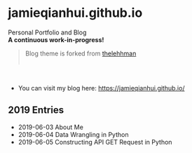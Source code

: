 # jamieqianhui.github.io
Personal Portfolio and Blog <br>
**A continuous work-in-progress!** <br>
> Blog theme is forked from [thelehhman][thelehhman] <br></br>
<br> 

+ You can visit my blog here: https://jamieqianhui.github.io/ <br>

## 2019 Entries
+ 2019-06-03 About Me
+ 2019-06-04 Data Wrangling in Python
+ 2019-06-05 Constructing API GET Request in Python

[thelehhman]: https://github.com/thelehhman/plainwhite-jekyll 
